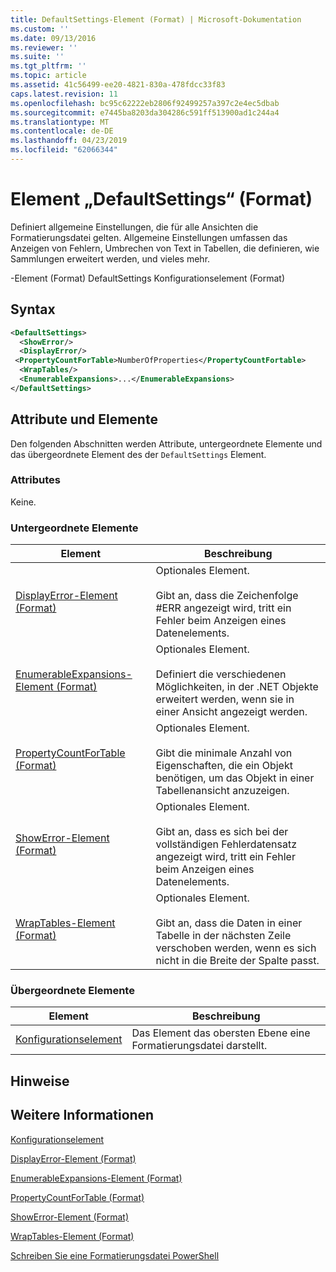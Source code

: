 ```yaml
---
title: DefaultSettings-Element (Format) | Microsoft-Dokumentation
ms.custom: ''
ms.date: 09/13/2016
ms.reviewer: ''
ms.suite: ''
ms.tgt_pltfrm: ''
ms.topic: article
ms.assetid: 41c56499-ee20-4821-830a-478fdcc33f83
caps.latest.revision: 11
ms.openlocfilehash: bc95c62222eb2806f92499257a397c2e4ec5dbab
ms.sourcegitcommit: e7445ba8203da304286c591ff513900ad1c244a4
ms.translationtype: MT
ms.contentlocale: de-DE
ms.lasthandoff: 04/23/2019
ms.locfileid: "62066344"
---
```

# <a name="defaultsettings-element-format"></a>Element „DefaultSettings“ (Format)

Definiert allgemeine Einstellungen, die für alle Ansichten die Formatierungsdatei gelten. Allgemeine Einstellungen umfassen das Anzeigen von Fehlern, Umbrechen von Text in Tabellen, die definieren, wie Sammlungen erweitert werden, und vieles mehr.

-Element (Format) DefaultSettings Konfigurationselement (Format)

## <a name="syntax"></a>Syntax

```xml
<DefaultSettings>
  <ShowError/>
  <DisplayError/>
 <PropertyCountForTable>NumberOfProperties</PropertyCountFortable>
  <WrapTables/>
  <EnumerableExpansions>...</EnumerableExpansions>
</DefaultSettings>
```

## <a name="attributes-and-elements"></a>Attribute und Elemente

Den folgenden Abschnitten werden Attribute, untergeordnete Elemente und das übergeordnete Element des der `DefaultSettings` Element.

### <a name="attributes"></a>Attributes

Keine.

### <a name="child-elements"></a>Untergeordnete Elemente

|Element|Beschreibung|
|-------------|-----------------|
|[DisplayError-Element (Format)](./displayerror-element-format.md)|Optionales Element.<br /><br /> Gibt an, dass die Zeichenfolge #ERR angezeigt wird, tritt ein Fehler beim Anzeigen eines Datenelements.|
|[EnumerableExpansions-Element (Format)](./enumerableexpansions-element-format.md)|Optionales Element.<br /><br /> Definiert die verschiedenen Möglichkeiten, in der .NET Objekte erweitert werden, wenn sie in einer Ansicht angezeigt werden.|
|[PropertyCountForTable (Format)](./propertycountfortable-element-format.md)|Optionales Element.<br /><br /> Gibt die minimale Anzahl von Eigenschaften, die ein Objekt benötigen, um das Objekt in einer Tabellenansicht anzuzeigen.|
|[ShowError-Element (Format)](./showerror-element-format.md)|Optionales Element.<br /><br /> Gibt an, dass es sich bei der vollständigen Fehlerdatensatz angezeigt wird, tritt ein Fehler beim Anzeigen eines Datenelements.|
|[WrapTables-Element (Format)](./wraptables-element-format.md)|Optionales Element.<br /><br /> Gibt an, dass die Daten in einer Tabelle in der nächsten Zeile verschoben werden, wenn es sich nicht in die Breite der Spalte passt.|

### <a name="parent-elements"></a>Übergeordnete Elemente

|Element|Beschreibung|
|-------------|-----------------|
|[Konfigurationselement](./configuration-element-format.md)|Das Element das obersten Ebene eine Formatierungsdatei darstellt.|

## <a name="remarks"></a>Hinweise

## <a name="see-also"></a>Weitere Informationen

[Konfigurationselement](./configuration-element-format.md)

[DisplayError-Element (Format)](./displayerror-element-format.md)

[EnumerableExpansions-Element (Format)](./enumerableexpansions-element-format.md)

[PropertyCountForTable (Format)](./propertycountfortable-element-format.md)

[ShowError-Element (Format)](./showerror-element-format.md)

[WrapTables-Element (Format)](./wraptables-element-format.md)

[Schreiben Sie eine Formatierungsdatei PowerShell](./writing-a-powershell-formatting-file.md)
